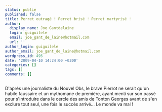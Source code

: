 ```yaml
---
status: publie
published: false
title: Perret outragé ! Perret brisé ! Perret martyrisé !
author:
  display_name: Joe Gantdelaine
  login: guiguilele
  email: joe_gant_de_laine@hotmail.com
  url: ''
author_login: guiguilele
author_email: joe_gant_de_laine@hotmail.com
wordpress_id: 495
date: '2009-04-10 14:24:00 +0200'
categories: []
tags: []
comments: []
---
```

D'après une journaliste du Nouvel Obs, le brave Pierrot ne serait qu'un habile faussaire et un mythomane de première, ayant menti sur son passé pour s'introduire dans le cercle des amis de Tonton Georges avant de s'en exclure tout seul, une fois le succès arrivé... Le monde va mal !
